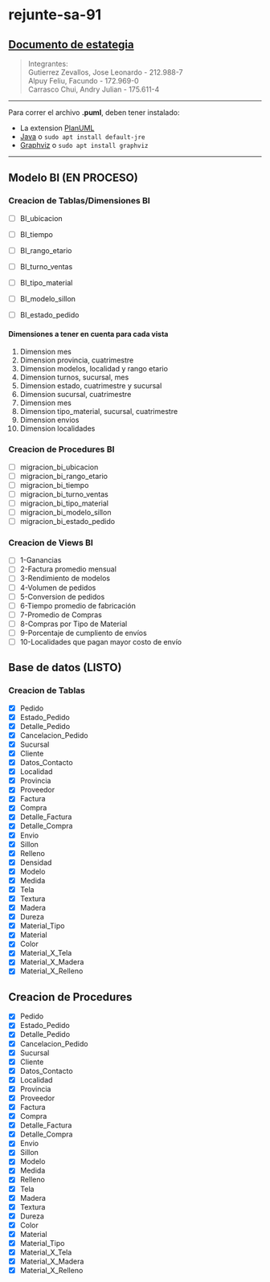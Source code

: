 # rejunte-sa-91

[Documento de estategia](https://docs.google.com/document/d/1AvhBETJXtDPDTCWGxcB-HI_BDj7XrWqMHGBwwzTivP4/edit?usp=sharing)
---
> Integrantes:  
> Gutierrez Zevallos, Jose Leonardo - 212.988-7  
> Alpuy Feliu, Facundo - 172.969-0  
> Carrasco Chui, Andry Julian - 175.611-4

---
Para correr el archivo **.puml**, deben tener instalado:
- La extension [PlanUML](https://marketplace.visualstudio.com/items?itemName=jebbs.plantuml)
- [Java](http://java.com/en/download/) o 
``sudo apt install default-jre``
- [Graphviz](http://www.graphviz.org/download/) o
``sudo apt install graphviz ``
---

## Modelo BI (EN PROCESO)
### Creacion de Tablas/Dimensiones BI
- [ ] BI_ubicacion
- [ ] BI_tiempo
- [ ] BI_rango_etario
- [ ] BI_turno_ventas
- [ ] BI_tipo_material
- [ ] BI_modelo_sillon
- [ ] BI_estado_pedido


#### Dimensiones a tener en cuenta para cada vista
1. Dimension mes    
2. Dimension provincia, cuatrimestre    
3. Dimension modelos, localidad y rango etario  
4. Dimension turnos, sucursal, mes  
5. Dimension estado, cuatrimestre y sucursal  
6. Dimension sucursal, cuatrimestre  
7. Dimension mes  
8. Dimension tipo_material, sucursal, cuatrimestre  
9. Dimension envios  
10. Dimension localidades  

### Creacion de Procedures BI
- [ ] migracion_bi_ubicacion
- [ ] migracion_bi_rango_etario
- [ ] migracion_bi_tiempo
- [ ] migracion_bi_turno_ventas
- [ ] migracion_bi_tipo_material
- [ ] migracion_bi_modelo_sillon
- [ ] migracion_bi_estado_pedido
 
### Creacion de Views BI
- [ ] 1-Ganancias
- [ ] 2-Factura promedio mensual
- [ ] 3-Rendimiento de modelos
- [ ] 4-Volumen de pedidos
- [ ] 5-Conversion de pedidos
- [ ] 6-Tiempo promedio de fabricación
- [ ] 7-Promedio de Compras
- [ ] 8-Compras por Tipo de Material
- [ ] 9-Porcentaje de cumpliento de envíos
- [ ] 10-Localidades que pagan mayor costo de envío

## Base de datos (LISTO)

### Creacion de Tablas
- [x] Pedido
- [x] Estado_Pedido
- [x] Detalle_Pedido
- [x] Cancelacion_Pedido
- [x] Sucursal
- [x] Cliente
- [x] Datos_Contacto
- [x] Localidad
- [x] Provincia
- [x] Proveedor
- [x] Factura
- [x] Compra
- [x] Detalle_Factura
- [x] Detalle_Compra
- [x] Envio
- [x] Sillon
- [x] Relleno
- [x] Densidad
- [x] Modelo
- [x] Medida
- [x] Tela
- [x] Textura
- [x] Madera
- [x] Dureza
- [x] Material_Tipo
- [x] Material
- [x] Color
- [x] Material_X_Tela
- [x] Material_X_Madera
- [x] Material_X_Relleno

## Creacion de Procedures
- [x] Pedido
- [x] Estado_Pedido
- [x] Detalle_Pedido
- [x] Cancelacion_Pedido
- [x] Sucursal
- [x] Cliente
- [x] Datos_Contacto
- [x] Localidad
- [x] Provincia
- [x] Proveedor
- [x] Factura
- [x] Compra
- [x] Detalle_Factura
- [x] Detalle_Compra
- [x] Envio
- [x] Sillon
- [x] Modelo
- [x] Medida
- [x] Relleno
- [x] Tela
- [x] Madera
- [x] Textura
- [x] Dureza
- [x] Color
- [x] Material
- [x] Material_Tipo
- [x] Material_X_Tela
- [x] Material_X_Madera
- [x] Material_X_Relleno
